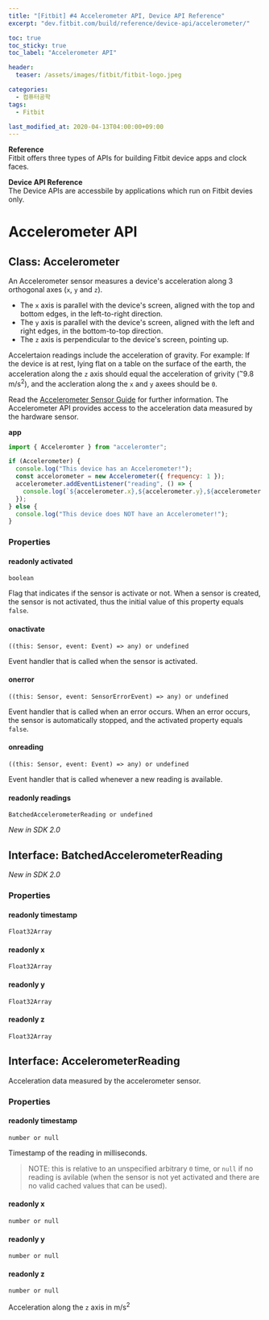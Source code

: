 ```yaml
---
title: "[Fitbit] #4 Accelerometer API, Device API Reference"
excerpt: "dev.fitbit.com/build/reference/device-api/accelerometer/"

toc: true
toc_sticky: true
toc_label: "Accelerometer API"

header:
  teaser: /assets/images/fitbit/fitbit-logo.jpeg

categories:
  - 컴퓨터공학
tags:
  - Fitbit

last_modified_at: 2020-04-13T04:00:00+09:00
---  
```


**Reference**  
Fitbit offers three types of APIs for building Fitbit device apps and clock faces.  

**Device API Reference**  
The Device APIs are accessbile by applications which run on Fitbit devies only.  

# Accelerometer API

## Class: Accelerometer  
An Accelerometer sensor measures a device's acceleration along 3 orthogonal axes (`x`, `y` and `z`).  

- The `x` axis is parallel with the device's screen, aligned with the top and bottom edges, in the left-to-right direction.
- The `y` axis is parallel with the device's screen, aligned with the left and right edges, in the bottom-to-top direction.
- The `z` axis is perpendicular to the device's screen, pointing up.  

Accelertaion readings include the acceleration of gravity. For example: If the device is at rest, lying flat on a table on the surface of the earth, the acceleration along the `z` axis should equal the acceleration of grivity (<sup>~</sup>9.8 m/s<sup>2</sup>), and the accleration along the `x` and `y` axees should be `0`.  

Read the [Accelerometer Sensor Guide](https://eliotjang.github.io/fitbit/fitbit-sdk-guides-sensors-accelerometer/) for further information. The Accelerometer API provides access to the acceleration data measured by the hardware sensor.  

**app**  

```javascript
import { Acceleromter } from "acceleromter";

if (Accelerometer) {
  console.log("This device has an Accelerometer!");
  const accelorometer = new Accelerometer({ frequency: 1 });
  accelerometer.addEventListener("reading", () => {
    console.log(`${accelerometer.x},${accelerometer.y},${accelerometer.z}`);
  });
} else {
  console.log("This device does NOT have an Accelerometer!");
}
```  

### Properties

#### readonly activated  
`boolean`  

Flag that indicates if the sensor is activate or not. When a sensor is created, the sensor is not activated, thus the initial value of this property equals `false`.  

#### onactivate  
`((this: Sensor, event: Event) => any) or undefined`  

Event handler that is called when the sensor is activated.  

#### onerror  
`((this: Sensor, event: SensorErrorEvent) => any) or undefined`  

Event handler that is called when an error occurs. When an error occurs, the sensor is automatically stopped, and the activated property equals `false`.  

#### onreading  
`((this: Sensor, event: Event) => any) or undefined`  

Event handler that is called whenever a new reading is available.  

#### readonly readings  
`BatchedAccelerometerReading or undefined`  

*New in SDK 2.0*  

## Interface: BatchedAccelerometerReading  
*New in SDK 2.0*  

### Properties

#### readonly timestamp  
`Float32Array`  

#### readonly x  
`Float32Array`  

#### readonly y  
`Float32Array`  

#### readonly z  
`Float32Array`  

## Interface: AccelerometerReading  
Acceleration data measured by the accelerometer sensor.  

### Properties  

#### readonly timestamp  
`number or null`  

Timestamp of the reading in milliseconds.  

> NOTE: this is relative to an unspecified arbitrary `0` time, or `null` if no reading is avilable (when the sensor is not yet activated and there are no valid cached values that can be used).  

#### readonly x  
`number or null`  

#### readonly y  
`number or null`  

#### readonly z  
`number or null`  

Acceleration along the `z` axis in m/s<sup>2</sup>  





